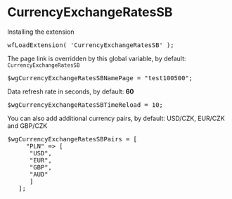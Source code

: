 # CurrencyExchangeRatesSB

Installing the extension
<pre>
wfLoadExtension( 'CurrencyExchangeRatesSB' );
</pre>


The page link is overridden by this global variable, by default: <code>CurrencyExchangeRatesSB</code>
<pre>
$wgCurrencyExchangeRatesSBNamePage = "test100500";
</pre>

 Data refresh rate in seconds, by default: <strong>60 </strong>
<pre>$wgCurrencyExchangeRatesSBTimeReload = 10;
</pre>

You can also add additional currency pairs, by default: USD/CZK, EUR/CZK and GBP/CZK
<pre>
$wgCurrencyExchangeRatesSBPairs = [
     "PLN" => [
      "USD",
      "EUR",
      "GBP",
      "AUD"
      ]
   ];
</pre>
